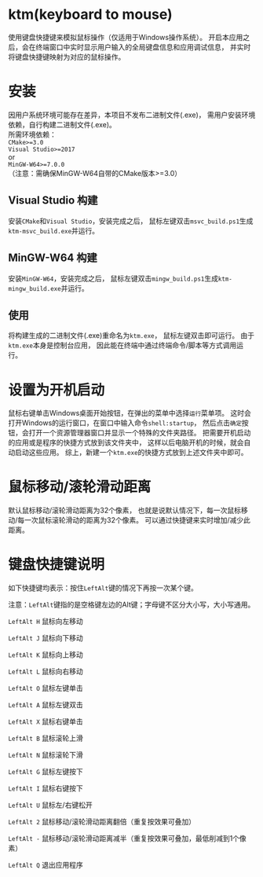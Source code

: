# ktm(keyboard to mouse)
使用键盘快捷键来模拟鼠标操作（仅适用于Windows操作系统）。
开启本应用之后，会在终端窗口中实时显示用户输入的全局键盘信息和应用调试信息，
并实时将键盘快捷键映射为对应的鼠标操作。

# 安装
因用户系统环境可能存在差异，本项目不发布二进制文件(.exe)，
需用户安装环境依赖，自行构建二进制文件(.exe)。  
所需环境依赖：  
`CMake>=3.0`  
`Visual Studio>=2017`  
or  
`MinGW-W64>=7.0.0`  
（注意：需确保MinGW-W64自带的CMake版本>=3.0）

## Visual Studio 构建
安装`CMake`和`Visual Studio`，安装完成之后，
鼠标左键双击`msvc_build.ps1`生成`ktm-msvc_build.exe`并运行。

## MinGW-W64 构建
安装`MinGW-W64`，安装完成之后，
鼠标左键双击`mingw_build.ps1`生成`ktm-mingw_build.exe`并运行。

## 使用
将构建生成的二进制文件(.exe)重命名为`ktm.exe`，
鼠标左键双击即可运行。
由于`ktm.exe`本身是控制台应用，
因此能在终端中通过终端命令/脚本等方式调用运行。

# 设置为开机启动
鼠标右键单击Windows桌面开始按钮，在弹出的菜单中选择`运行`菜单项。
这时会打开Windows的运行窗口，在窗口中输入命令`shell:startup`，
然后点击`确定`按钮，会打开一个资源管理器窗口并显示一个特殊的文件夹路径。
把需要开机启动的应用或是程序的快捷方式放到该文件夹中，
这样以后电脑开机的时候，就会自动启动这些应用。
综上，新建一个`ktm.exe`的快捷方式放到上述文件夹中即可。

# 鼠标移动/滚轮滑动距离
默认鼠标移动/滚轮滑动距离为32个像素，
也就是说默认情况下，每一次鼠标移动/每一次鼠标滚轮滑动的距离为32个像素。
可以通过快捷键来实时增加/减少此距离。

# 键盘快捷键说明
如下快捷键均表示：按住`LeftAlt`键的情况下再按一次某个键。

注意：`LeftAlt`键指的是空格键左边的Alt键；字母键不区分大小写，大小写通用。

`LeftAlt H` 鼠标向左移动

`LeftAlt J` 鼠标向下移动

`LeftAlt K` 鼠标向上移动

`LeftAlt L` 鼠标向右移动

`LeftAlt O` 鼠标左键单击

`LeftAlt A` 鼠标左键双击

`LeftAlt X` 鼠标右键单击

`LeftAlt B` 鼠标滚轮上滑

`LeftAlt N` 鼠标滚轮下滑

`LeftAlt G` 鼠标左键按下

`LeftAlt I` 鼠标右键按下

`LeftAlt U` 鼠标左/右键松开

`LeftAlt 2` 鼠标移动/滚轮滑动距离翻倍（重复按效果可叠加）

`LeftAlt -` 鼠标移动/滚轮滑动距离减半（重复按效果可叠加，最低削减到1个像素）

`LeftAlt Q` 退出应用程序

